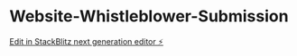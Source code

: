 # Website-Whistleblower-Submission

[Edit in StackBlitz next generation editor ⚡️](https://stackblitz.com/~/github.com/NoSubscriptionLabs/Website-Whistleblower-Submission)